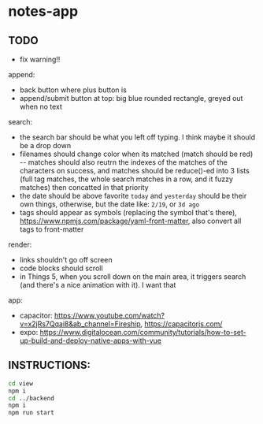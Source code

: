 # notes-app

## TODO

- fix warning!!

append:
- back button where plus button is
- append/submit button at top: big blue rounded rectangle, greyed out when no text

search:
- the search bar should be what you left off typing. I think maybe it should be a drop down
- filenames should change color when its matched (match should be red) -- matches should also reutrn the indexes of the matches of the characters on success, and matches should be reduce()-ed into 3 lists (full tag matches, the whole search matches in a row, and it fuzzy matches) then concatted in that priority
- the date should be above favorite `today` and `yesterday` should be their own things, otherwise, but the date like: `2/19`, or `3d ago`
- tags should appear as symbols (replacing the symbol that's there), https://www.npmjs.com/package/yaml-front-matter, also convert all tags to front-matter

render:
- links shouldn't go off screen
- code blocks should scroll
- in Things 5, when you scroll down on the main area, it triggers search (and there's a nice animation with it). I want that

app:
- capacitor: https://www.youtube.com/watch?v=x2jRs7Qqai8&ab_channel=Fireship, https://capacitorjs.com/
- expo: https://www.digitalocean.com/community/tutorials/how-to-set-up-build-and-deploy-native-apps-with-vue


## INSTRUCTIONS:

```bash
cd view
npm i
cd ../backend
npm i
npm run start
```

